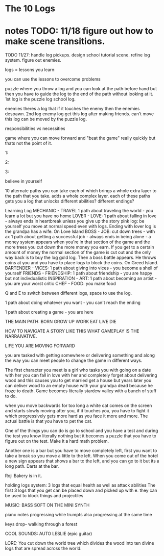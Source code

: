 # The 10 Logs

# notes TODO: 11/18 figure out how to make scene transitions.

TODO 11/27: handle log pickups. design school tutorial scene. refine log system. figure out enemies.

logs = lessons you learn

you can use the lessons to overcome problems

puzzle where you throw a log and you can look at the path before hand but then you have to guide the log to the end of the path without looking at it. 1st log is the puzzle log school log.

enemies theres a log that if it touches the enemy then the enemies despawn. 2nd log enemy log get this log after making friends. can't move this log can be moved by the puzzle log.


responsibilities vs necessities

game where you can move forward and "beat the game" really quickly but thats not the point of it.

1:
 
2:

3:

believe in yourself



10 alternate paths you can take each of which brings a whole extra layer to the path that you take. adds a whole complex layer. each of these paths gets you a log that unlocks different abilities? different endings?

Learning Log
MECHANIC - TRAVEL 1 path about traveling the world - you learn a lot but you have no home
LOVER - LOVE: 1 path about falling in love - always ends in heartbreak unless you give up the story pink log: be yourself you move at normal speed even with logs. Ending with lover log is the grandpa has a wife. On Love Island
BOSS - JOB: cut down trees - with ax 1 path about getting a successful job - always ends in being alone - a money system appears when you're in that section of the game and the more trees you cut down the more money you earn. If you get to a certain amount of money the normal section of the game is cut out and the only way back is to buy the log gold log. Then a boss battle appears. He throws coins at you and you have to place logs to block the coins. On Greed Island.
BARTENDER - VICES: 1 path about giving into vices - you become a shell of yourself
FRIENDS - FRIENDSHIP: 1 path about friendship - you are happy but not indivdualistic 
INSPIRATION - ART: 1 path about becoming an artist - you are your worst critic
CHEF - FOOD: you make food 

Q and E to switch between different logs, space to use the log.


1 path about doing whatever you want - you can't reach the ending 





1 path about creating a game - you are here







THE MAIN PATH: BORN GROW UP WORK EAT LIVE DIE

HOW TO NAVIGATE A STORY LIKE THIS WHAT GAMEPLAY IS THE NARRAIVATIVE. 

LIFE YOU ARE MOVING FORWARD


you are tasked with getting somewhere or delivering something and along the way you can meet people to change the game in different ways.

The first character you meet is a girl who tasks you with going on a date with her you can fall in love with her and completely forget about delivering wood and this causes you to get married get a house but years later you can deliver wood to an empty house with your grandpa dead because he froze to death. Game becomes literally stardew valley with a bunch of stuff to do.

when you move backwards for too long a white cat comes on the screen and starts slowly moving after you, if it touches you, you have to fight it which progressively gets more hard as you face it more and more. The actual battle is that you have to pet the cat.

One of the things you can do is go to school and you have a  test and during the test you know literally nothing but it becomes a puzzle that you have to figure out on the test. Make it a hard math problem.

Another one is a bar but you have to move completely left, first you want to take a break so you move a little to the left. When you come out of the hotel a new sign appears that shows a bar to the left, and you can go to it but its a long path. Darts at the bar.

Roji Bakery is in it.

holding logs system:
3 logs that equal health as well as attack abilities
The first 3 logs that you get can be placed down and picked up with e. they can be used to block things and projectiles 




MUSIC: BASS SOFT ON THE MINI SYNTH

piano notes progressing while trumpts also progressing at the same time

keys drop- walking through a forest

COOL SOUNDS: AUTO LESLIE (epic guitar)


LORE: You cut down the world tree which divides the wood into ten divine logs that are spread across the world.
 
